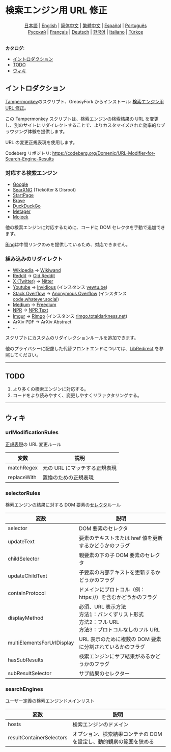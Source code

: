 # 検索エンジン用 URL 修正

<div align="center">
    <a href="https://github.com/domeniczz/URL-Modifier-for-Search-Engines/blob/master/docs/README-ja.md">日本語</a> | 
	<a href="https://github.com/domeniczz/URL-Modifier-for-Search-Engines/blob/master/README.md">English</a> | 
	<a href="https://github.com/domeniczz/URL-Modifier-for-Search-Engines/blob/master/docs/README-zh-cn.md">简体中文</a> | 
    <a href="https://github.com/domeniczz/URL-Modifier-for-Search-Engines/blob/master/docs/README-zh-tw.md">繁體中文</a> | 
	<a href="https://github.com/domeniczz/URL-Modifier-for-Search-Engines/blob/master/docs/README-es.md">Español</a> | 
	<a href="https://github.com/domeniczz/URL-Modifier-for-Search-Engines/blob/master/docs/README-pt.md">Português</a><br/>
    <a href="https://github.com/domeniczz/URL-Modifier-for-Search-Engines/blob/master/docs/README-ru.md">Pусский</a> | 
    <a href="https://github.com/domeniczz/URL-Modifier-for-Search-Engines/blob/master/docs/README-fr.md">Français</a> | 
    <a href="https://github.com/domeniczz/URL-Modifier-for-Search-Engines/blob/master/docs/README-de.md">Deutsch</a> | 
	<a href="https://github.com/domeniczz/URL-Modifier-for-Search-Engines/blob/master/docs/README-ko.md">한국어</a> | 
	<a href="https://github.com/domeniczz/URL-Modifier-for-Search-Engines/blob/master/docs/README-it.md">Italiano</a> | 
	<a href="https://github.com/domeniczz/URL-Modifier-for-Search-Engines/blob/master/docs/README-tr.md">Türkçe</a>
</div>
<br/>

**カタログ**:

- [イントロダクション](https://github.com/domeniczz/URL-Modifier-for-Search-Engines#イントロダクション)
- [TODO](https://github.com/domeniczz/URL-Modifier-for-Search-Engines#TODO)
- [ウィキ](https://github.com/domeniczz/URL-Modifier-for-Search-Engines#ウィキ)

## イントロダクション

[Tampermonkey](https://github.com/Tampermonkey/tampermonkey)のスクリプト、GreasyFork からインストール: [検索エンジン用 URL 修正](https://greasyfork.org/en/scripts/483597-url-modifier-for-search-engines)。

この Tampermonkey スクリプトは、検索エンジンの検索結果の URL を変更し、別のサイトにリダイレクトすることで、よりカスタマイズされた効率的なブラウジング体験を提供します。

URL の変更正規表現を使用します。

Codeberg リポジトリ: https://codeberg.org/Domenic/URL-Modifier-for-Search-Engine-Results

### 対応する検索エンジン

- [Google](https://www.google.com)
- [SearXNG](https://searx.space/) (Tiekötter & Disroot)
- [StartPage](https://www.startpage.com)
- [Brave](https://search.brave.com)
- [DuckDuckGo](https://duckduck)
- [Metager](https://metager.org)
- [Mojeek](https://www.mojeek.com)

他の検索エンジンに対応するために、コードに DOM セレクタを手動で追加できます。

[Bing](https://www.bing.com)は中間リンクのみを提供しているため、対応できません。

### 組み込みのリダイレクト

- [Wikipedia](https://www.wikipedia.org) -> [Wikiwand](https://www.wikiwand.com)
- [Reddit](https://www.reddit.com) -> [Old Reddit](https://old.reddit.com)
- [X (Twitter)](https://twitter.com) -> [Nitter](https://nitter.net)
- [Youtube](https://www.youtube.com) -> [Invidious](https://docs.invidious.io/instances) (インスタンス [yewtu.be](https://yewtu.be))
- [Stack Overflow](https://stackoverflow.com) -> [Anonymous Overflow](https://github.com/httpjamesm/AnonymousOverflow#clearnet-instances) (インスタンス [code.whatever.social](https://code.whatever.social))
- [Medium](https://medium.com/) -> [Freedium](https://freedium.cfd)
- [NPR](https://www.npr.org) -> [NPR Text](https://text.npr.org)
- [Imgur](https://imgur.com) -> [Rimgo](https://rimgo.codeberg.page/) (インスタンス [rimgo.totaldarkness.net](https://rimgo.totaldarkness.net))
- ArXiv PDF -> ArXiv Abstract
- ...

スクリプトにカスタムのリダイレクションルールを追加できます。

他のプライバシーに配慮した代替フロントエンドについては、[LibRedirect](https://libredirect.github.io/index.html) を参照してください。

---

## TODO

1. より多くの検索エンジンに対応する。
2. コードをより読みやすく、変更しやすくリファクタリングする。

---

## ウィキ

### urlModificationRules

[正規表現](https://ja.wikipedia.org/wiki/正規表現)の URL 変更ルール

| 変数        | 説明                          |
| ----------- | ----------------------------- |
| matchRegex  | 元の URL にマッチする正規表現 |
| replaceWith | 置換のための正規表現          |

### selectorRules

検索エンジンの結果に対する DOM 要素の[セレクタ](https://developer.mozilla.org/en-US/docs/Web/API/Document_object_model/Locating_DOM_elements_using_selectors)ルール

| 変数            | 説明                                                         |
| --------------- | ------------------------------------------------------------ |
| selector        | DOM 要素のセレクタ                                           |
| updateText      | 要素のテキストまたは href 値を更新するかどうかのフラグ       |
| childSelector   | 親要素の下の子 DOM 要素のセレクタ                            |
| updateChildText | 子要素の内部テキストを更新するかどうかのフラグ               |
| containProtocol | ドメインにプロトコル（例：https://）を含むかどうかのフラグ   |
| displayMethod   | 必須、URL 表示方法<br/>方法1：パンくずリスト形式<br/>方法2：フル URL<br/>方法3：プロトコルなしのフル URL |
| multiElementsForUrlDisplay | URL 表示のために複数の DOM 要素に分割されているかのフラグ |
| hasSubResults     | 検索エンジンにサブ結果があるかどうかのフラグ |
| subResultSelector | サブ結果のセレクター                           |

### searchEngines

ユーザー定義の検索エンジンドメインリスト

| 変数                     | 説明                                                         |
| ------------------------ | ------------------------------------------------------------ |
| hosts                    | 検索エンジンのドメイン                                       |
| resultContainerSelectors | オプション、検索結果コンテナの DOM を設定し、動的観察の範囲を狭める |